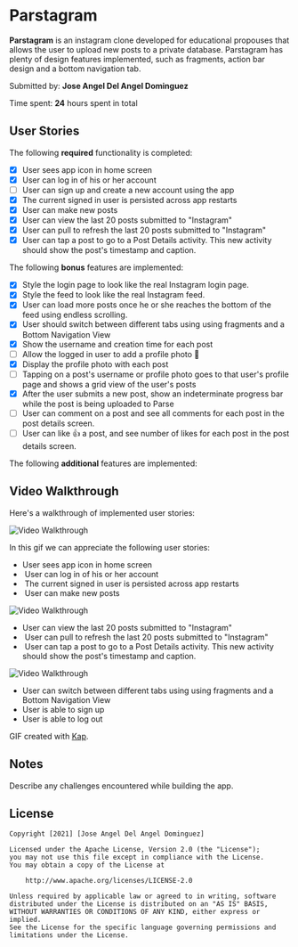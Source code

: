# Parstagram

**Parstagram** is an instagram clone developed for educational propouses that allows the user to upload new posts to a private database. Parstagram has plenty of design features implemented, such as fragments, action bar design and a bottom navigation tab.   

Submitted by: **Jose Angel Del Angel Dominguez**

Time spent: **24** hours spent in total

## User Stories

The following **required** functionality is completed:

* [x] User sees app icon in home screen
* [x] User can log in of his or her account
* [ ] User can sign up and create a new account using the app
* [x] The current signed in user is persisted across app restarts
* [x] User can make new posts
* [x] User can view the last 20 posts submitted to "Instagram"
* [x] User can pull to refresh the last 20 posts submitted to "Instagram"
* [x] User can tap a post to go to a Post Details activity. This new activity should show the post's timestamp and caption.

The following **bonus** features are implemented:

* [x] Style the login page to look like the real Instagram login page.
* [x] Style the feed to look like the real Instagram feed.
* [x] User can load more posts once he or she reaches the bottom of the feed using endless scrolling.
* [x] User should switch between different tabs using using fragments and a Bottom Navigation View
* [x] Show the username and creation time for each post
* [ ] Allow the logged in user to add a profile photo 🌆
* [x] Display the profile photo with each post
* [ ] Tapping on a post's username or profile photo goes to that user's profile page and shows a grid view of the user's posts
* [x] After the user submits a new post, show an indeterminate progress bar while the post is being uploaded to Parse
* [ ] User can comment on a post and see all comments for each post in the post details screen.
* [ ] User can like 👍 a post, and see number of likes for each post in the post details screen.

The following **additional** features are implemented:

## Video Walkthrough

Here's a walkthrough of implemented user stories:

<img src='walktrough.gif' title='Video Walkthrough' width='' alt='Video Walkthrough' />

In this gif we can appreciate the following user stories:
*  User sees app icon in home screen
*  User can log in of his or her account
*  The current signed in user is persisted across app restarts
*  User can make new posts

<img src='walktrough2.gif' title='Video Walkthrough' width='' alt='Video Walkthrough' />

*  User can view the last 20 posts submitted to "Instagram"
*  User can pull to refresh the last 20 posts submitted to "Instagram"
*  User can tap a post to go to a Post Details activity. This new activity should show the post's timestamp and caption.

<img src='walktrough3.gif' title='Video Walkthrough' width='' alt='Video Walkthrough' />

* User can switch between different tabs using using fragments and a Bottom Navigation View
* User is able to sign up
* User is able to log out

GIF created with [Kap](https://getkap.co/).

## Notes

Describe any challenges encountered while building the app.

## License

    Copyright [2021] [Jose Angel Del Angel Dominguez]

    Licensed under the Apache License, Version 2.0 (the "License");
    you may not use this file except in compliance with the License.
    You may obtain a copy of the License at

        http://www.apache.org/licenses/LICENSE-2.0

    Unless required by applicable law or agreed to in writing, software
    distributed under the License is distributed on an "AS IS" BASIS,
    WITHOUT WARRANTIES OR CONDITIONS OF ANY KIND, either express or implied.
    See the License for the specific language governing permissions and
    limitations under the License.
